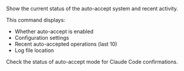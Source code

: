 Show the current status of the auto-accept system and recent activity.

This command displays:
- Whether auto-accept is enabled
- Configuration settings
- Recent auto-accepted operations (last 10)
- Log file location

Check the status of auto-accept mode for Claude Code confirmations.
